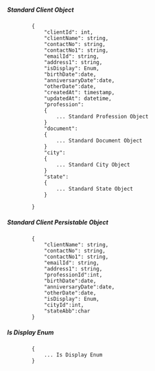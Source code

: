 ##### Standard Client Object

            {
                "clientId": int,
                "clientName": string,
				"contactNo": string,
				"contactNo1": string,
				"emailId": string,
				"address1": string,
				"isDisplay": Enum,
				"birthDate":date,
				"anniversaryDate":date,
				"otherDate":date,
				"createdAt": timestamp,
				"updatedAt": datetime,
				"profession":
				{
					... Standard Profession Object
				}
				"document":
				{
					... Standard Document Object
				}
				"city": 
				{
					... Standard City Object
				}
				"state": 
				{
					... Standard State Object
				}
                
            }

##### Standard Client Persistable Object

 			{
            	"clientName": string,
				"contactNo": string,
				"contactNo1": string,
				"emailId": string,
				"address1": string,
				"professionId":int,
				"birthDate":date,
				"anniversaryDate":date,
				"otherDate":date,
				"isDisplay": Enum,
				"cityId":int, 
				"stateAbb":char
			}
			
#####  Is Display Enum
			{
				... Is Display Enum
			}
